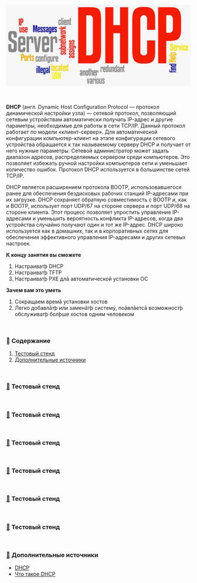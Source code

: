 <p align="center">
<img src="https://github.com/ikozhuhar/DHCP/blob/main/img/DHCP.png">
</p>

<br/>

**DHCP** (англ. Dynamic Host Configuration Protocol — протокол динамической настройки узла) — сетевой протокол, позволяющий сетевым устройствам автоматически получать IP-адрес и другие параметры, необходимые для работы в сети TCP/IP. Данный протокол работает по модели «клиент-сервер». Для автоматической конфигурации компьютер-клиент на этапе конфигурации сетевого устройства обращается к так называемому серверу DHCP и получает от него нужные параметры. Сетевой администратор может задать диапазон адресов, распределяемых сервером среди компьютеров. Это позволяет избежать ручной настройки компьютеров сети и уменьшает количество ошибок. Протокол DHCP используется в большинстве сетей TCP/IP.

DHCP является расширением протокола BOOTP, использовавшегося ранее для обеспечения бездисковых рабочих станций IP-адресами при их загрузке. DHCP сохраняет обратную совместимость с BOOTP и, как и BOOTP, использует порт UDP/67 на стороне сервера и порт UDP/68 на стороне клиента. Этот процесс позволяет упростить управление IP-адресами и уменьшить вероятность конфликта IP-адресов, когда два устройства случайно получают один и тот же IP-адрес. DHCP широко используется как в домашних, так и в корпоративных сетях для обеспечения эффективного управления IP-адресами и других сетевых настроек.

**К концу занятия вы сможете**
1. Настраиватþ DHCP
2. Настраиватþ TFTP
3. Настраиватþ PXE длā автоматической установки ОС

**Зачем вам это уметь**
1. Сокращаем времā установки хостов
2. Легко добавлāтþ или заменāтþ системý, поāвлāетсā возможностþ обслуживатþ болþше хостов одним человеком

<br/>


### :diamond_shape_with_a_dot_inside: <a name='toc'>Содержание</a>

1. [Тестовый стенд](#1)
10. [Дополнительные источники](#recommended_sources)



<br/>

### [:diamond_shape_with_a_dot_inside:](#toc) <a name='1'>Тестовый стенд</a>




<br/>

### [:diamond_shape_with_a_dot_inside:](#toc) <a name='1'>Тестовый стенд</a>




<br/>

### [:diamond_shape_with_a_dot_inside:](#toc) <a name='1'>Тестовый стенд</a>




<br/>

### [:diamond_shape_with_a_dot_inside:](#toc) <a name='1'>Тестовый стенд</a>




<br/>

### [:diamond_shape_with_a_dot_inside:](#toc) <a name='1'>Тестовый стенд</a>




<br/>

### [:diamond_shape_with_a_dot_inside:](#toc) <a name='1'>Тестовый стенд</a>





















<br/>

### [:diamond_shape_with_a_dot_inside:](#toc) <a name='recommended_sources'>Дополнительные источники</a>

- [DHCP](https://ru.wikipedia.org/wiki/DHCP)
- [Что такое DHCP](https://digitalocean.ru/n/chto-takoe-dhcp)

